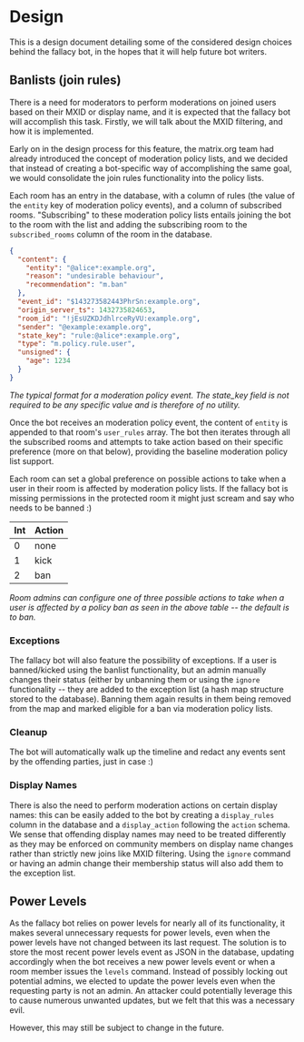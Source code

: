 # Design

This is a design document detailing some of the considered design choices behind
the fallacy bot, in the hopes that it will help future bot writers.

## Banlists (join rules)

There is a need for moderators to perform moderations on joined users based on
their MXID or display name, and it is expected that the fallacy bot will
accomplish this task. Firstly, we will talk about the MXID filtering, and how
it is implemented.

Early on in the design process for this feature, the matrix.org team had already
introduced the concept of moderation policy lists, and we decided that instead
of creating a bot-specific way of accomplishing the same goal, we would
consolidate the join rules functionality into the policy lists.

Each room has an entry in the database, with a column of rules (the value of the
`entity` key of moderation policy events), and a column of subscribed rooms.
"Subscribing" to these moderation policy lists entails joining the bot to the
room with the list and adding the subscribing room to the `subscribed_rooms`
column of the room in the database.

```json
{
  "content": {
    "entity": "@alice*:example.org",
    "reason": "undesirable behaviour",
    "recommendation": "m.ban"
  },
  "event_id": "$143273582443PhrSn:example.org",
  "origin_server_ts": 1432735824653,
  "room_id": "!jEsUZKDJdhlrceRyVU:example.org",
  "sender": "@example:example.org",
  "state_key": "rule:@alice*:example.org",
  "type": "m.policy.rule.user",
  "unsigned": {
    "age": 1234
  }
}
```

*The typical format for a moderation policy event. The state_key field is not
required to be any specific value and is therefore of no utility.*

Once the bot receives an moderation policy event, the content of `entity` is
appended to that room's `user_rules` array. The bot then iterates through all
the subscribed rooms and attempts to take action based on their specific
preference (more on that below), providing the baseline moderation policy list
support.

Each room can set a global preference on possible actions to take when a user in
their room is affected by moderation policy lists. If the fallacy bot is
missing permissions in the protected room it might just scream and say who
needs to be banned :)

| Int   | Action    |
|-----  |--------   |
| 0     | none      |
| 1     | kick      |
| 2     | ban       |

*Room admins can configure one of three possible actions to take when a user is
affected by a policy ban as seen in the above table -- the default is to ban.*

### Exceptions

The fallacy bot will also feature the possibility of exceptions. If a user is
banned/kicked using the banlist functionality, but an admin manually changes
their status (either by unbanning them or using the `ignore` functionality --
they are added to the exception list (a hash map structure stored to the
database). Banning them again results in them being removed from the map and
marked eligible for a ban via moderation policy lists.

### Cleanup

The bot will automatically walk up the timeline and redact any events sent by
the offending parties, just in case :)

### Display Names

There is also the need to perform moderation actions on certain display names:
this can be easily added to the bot by creating a `display_rules` column in the
database and a `display_action` following the `action` schema. We sense that
offending display names may need to be treated differently as they may be
enforced on community members on display name changes rather than strictly new
joins like MXID filtering. Using the `ignore` command or having an admin change
their membership status will also add them to the exception list.

## Power Levels

As the fallacy bot relies on power levels for nearly all of its functionality,
it makes several unnecessary requests for power levels, even when the power
levels have not changed between its last request. The solution is to store the
most recent power levels event as JSON in the database, updating accordingly
when the bot receives a new power levels event or when a room member issues the
`levels` command. Instead of possibly locking out potential admins, we elected
to update the power levels even when the requesting party is not an admin. An
attacker could potentially leverage this to cause numerous unwanted updates,
but we felt that this was a necessary evil.

However, this may still be subject to change in the future.
